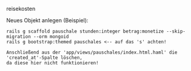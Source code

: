 reisekosten

Neues Objekt anlegen (Beispiel):

	rails g scaffold pauschale stunden:integer betrag:monetize --skip-migration --orm mongoid
	rails g bootstrap:themed pauschales <-- auf das 's' achten!

	Anschließend aus der 'app/views/pauschales/index.html.haml' die 'created_at'-Spalte löschen, 
	da diese hier nicht funktionieren! 